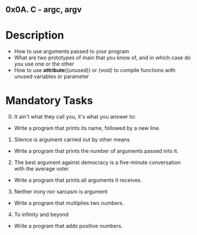 ## 0x0A. C - argc, argv

# Description

* How to use arguments passed to your program
* What are two prototypes of main that you know of, and in which case do you use one or the other
* How to use __attribute__((unused)) or (void) to compile functions with unused variables or parameter

# Mandatory Tasks

0. It ain't what they call you, it's what you answer to:
* Write a program that prints its name, followed by a new line.

1. Silence is argument carried out by other means
* Write a program that prints the number of arguments passed into it.

2. The best argument against democracy is a five-minute conversation with the average voter
* Write a program that prints all arguments it receives.

3. Neither irony nor sarcasm is argument
* Write a program that multiplies two numbers.

4. To infinity and beyond
* Write a program that adds positive numbers.
